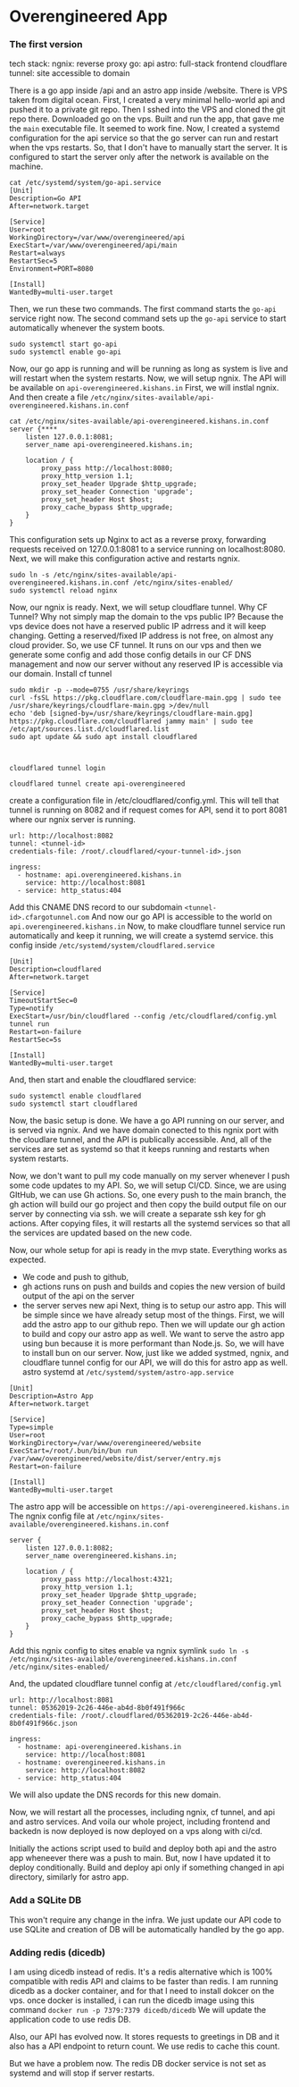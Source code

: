 # Overengineered App

### The first version
tech stack: 
ngnix: reverse proxy
go: api
astro: full-stack frontend
cloudflare tunnel: site accessible to domain

There is a go app inside /api and an astro app inside /website.
There is VPS taken from digital ocean.
First, I created a very minimal hello-world api and pushed it to a private git repo.
Then I sshed into the VPS and cloned the git repo there. Downloaded go on the vps. Built and run the app, that gave me the `main` executable file. It seemed to work fine.
Now, I created a systemd configuration for the api service so that the go server can run and restart when the vps restarts. So, that I don't have to manually start the server. It is configured to start the server only after the network is available on the machine.
```
cat /etc/systemd/system/go-api.service
[Unit]
Description=Go API
After=network.target

[Service]
User=root
WorkingDirectory=/var/www/overengineered/api
ExecStart=/var/www/overengineered/api/main
Restart=always
RestartSec=5
Environment=PORT=8080

[Install]
WantedBy=multi-user.target
```

Then, we run these two commands. The first command starts the `go-api` service right now. The second command sets up the `go-api` service to start automatically whenever the system boots.
```
sudo systemctl start go-api
sudo systemctl enable go-api
```
Now, our go app is running and will be running as long as system is live and will restart when the system restarts.
Now, we will setup ngnix. The API will be available on `api-overengineered.kishans.in`
First, we will instlal ngnix.
And then create a file `/etc/nginx/sites-available/api-overengineered.kishans.in.conf`
```
cat /etc/nginx/sites-available/api-overengineered.kishans.in.conf
server {****
    listen 127.0.0.1:8081;
    server_name api-overengineered.kishans.in;

    location / {
        proxy_pass http://localhost:8080;
        proxy_http_version 1.1;
        proxy_set_header Upgrade $http_upgrade;
        proxy_set_header Connection 'upgrade';
        proxy_set_header Host $host;
        proxy_cache_bypass $http_upgrade;
    }
}
```
This configuration sets up Nginx to act as a reverse proxy, forwarding requests received on 127.0.0.1:8081 to a service running on localhost:8080.
Next, we will make this configuration active and restarts ngnix.
```
sudo ln -s /etc/nginx/sites-available/api-overengineered.kishans.in.conf /etc/nginx/sites-enabled/
sudo systemctl reload nginx
```
Now, our ngnix is ready.
Next, we will setup cloudflare tunnel.
Why CF Tunnel? Why not simply map the domain to the vps public IP?
Because the vps device does not have a reserved public IP adrress and it will keep changing. Getting a reserved/fixed IP address is not free, on almost any cloud provider.
So, we use CF tunnel. It runs on our vps and then we generate some config and add those config details in our CF DNS management and now our server without any reserved IP is accessible via our domain.
Install cf tunnel
```
sudo mkdir -p --mode=0755 /usr/share/keyrings
curl -fsSL https://pkg.cloudflare.com/cloudflare-main.gpg | sudo tee /usr/share/keyrings/cloudflare-main.gpg >/dev/null
echo 'deb [signed-by=/usr/share/keyrings/cloudflare-main.gpg] https://pkg.cloudflare.com/cloudflared jammy main' | sudo tee /etc/apt/sources.list.d/cloudflared.list
sudo apt update && sudo apt install cloudflared



cloudflared tunnel login

cloudflared tunnel create api-overengineered
```
create a configuration file in /etc/cloudflared/config.yml. This will tell that tunnel is running on 8082 and if request comes for API, send it to port 8081 where our ngnix server is running.
```
url: http://localhost:8082
tunnel: <tunnel-id>
credentials-file: /root/.cloudflared/<your-tunnel-id>.json

ingress:
  - hostname: api.overengineered.kishans.in
    service: http://localhost:8081
  - service: http_status:404
```

Add this CNAME DNS record to our subdomain `<tunnel-id>.cfargotunnel.com`
And now our go API is accessible to the world on  `api.overengineered.kishans.in`
Now, to make cloudflare tunnel service run automatically and keep it running, we will create a systemd service.
this config inside `/etc/systemd/system/cloudflared.service`
```
[Unit]
Description=cloudflared
After=network.target

[Service]
TimeoutStartSec=0
Type=notify
ExecStart=/usr/bin/cloudflared --config /etc/cloudflared/config.yml tunnel run
Restart=on-failure
RestartSec=5s

[Install]
WantedBy=multi-user.target
```

And, then start and enable the cloudflared service:
```
sudo systemctl enable cloudflared
sudo systemctl start cloudflared
```

Now, the basic setup is done. We have a go API running on our server, and is served via ngnix. And we have domain conected to this ngnix port with the cloudlare tunnel, and the API is publically accessible. And, all of the services are set as systemd so that it keeps running and restarts when system restarts.

Now, we don't want to pull my code manually on my server whenever I push some code updates to my API. So, we will setup CI/CD.
Since, we are using GItHub, we can use Gh actions.
So, one every push to the main branch, the gh action will build our go project and then copy the build output file on our server by connecting via ssh. we will create a separate ssh key for gh actions. After copying files, it will restarts all the systemd services so that all the services are updated based on the new code. 

Now, our whole setup for api is ready in the mvp state. Everything works as expected. 
- We code and push to github,
-  gh actions runs on push and builds and copies the new version of build output of the api on the server
-  the server serves new api
Next, thing is to setup our astro app. This will be simple since we have already setup most of the things.
First, we will add the astro app to our github repo. Then we will update our gh action to build and copy our astro app as well.
We want to serve the astro app using bun because it is more performant than Node.js. So, we will have to install bun on our server. 
Now, just like we added systmed, ngnix, and cloudflare tunnel config for our API, we will do this for astro app as well.
astro systemd at `/etc/systemd/system/astro-app.service`
```
[Unit]
Description=Astro App
After=network.target

[Service]
Type=simple
User=root
WorkingDirectory=/var/www/overengineered/website
ExecStart=/root/.bun/bin/bun run /var/www/overengineered/website/dist/server/entry.mjs
Restart=on-failure

[Install]
WantedBy=multi-user.target
```

The astro app will be accessible on `https://api-overengineered.kishans.in`
The ngnix config file at `/etc/nginx/sites-available/overengineered.kishans.in.conf`
```
server {
    listen 127.0.0.1:8082;
    server_name overengineered.kishans.in;

    location / {
        proxy_pass http://localhost:4321;
        proxy_http_version 1.1;
        proxy_set_header Upgrade $http_upgrade;
        proxy_set_header Connection 'upgrade';
        proxy_set_header Host $host;
        proxy_cache_bypass $http_upgrade;
    }
}
```

Add this ngnix config to sites enable va ngnix symlink
`sudo ln -s /etc/nginx/sites-available/overengineered.kishans.in.conf /etc/nginx/sites-enabled/`

And, the updated cloudflare tunnel config at `/etc/cloudflared/config.yml`
```
url: http://localhost:8081
tunnel: 05362019-2c26-446e-ab4d-8b0f491f966c
credentials-file: /root/.cloudflared/05362019-2c26-446e-ab4d-8b0f491f966c.json

ingress:
  - hostname: api-overengineered.kishans.in
    service: http://localhost:8081
  - hostname: overengineered.kishans.in
    service: http://localhost:8082
  - service: http_status:404
```
We will also update the DNS records for this new domain.

Now, we will restart all the processes, including ngnix, cf tunnel, and api and astro services. And voila our whole project, including frontend and backedn is now deployed is now deployed on a vps along with ci/cd.


Initially the actions script used to build and deploy both api and the astro app wheneever there was a push to main. But, now I have updated it to deploy conditionally. Build and deploy api only if something changed in api directory, similarly for astro app.

### Add a SQLite DB
This won't require any change in the infra. We just update our API code to use SQLite and creation of DB will be automatically handled by the go app.
### Adding redis (dicedb)
I am using dicedb instead of redis. It's a redis alternative which is 100% compatible with redis API and claims to be faster than redis.
I am running dicedb  as a docker container, and for that I need to install dokcer on the vps.
once docker is installed, i can run the dicedb image using this command `docker run -p 7379:7379 dicedb/dicedb`
We will update the application code to use redis DB.

Also, our API has evolved now. It stores requests to greetings in DB and it also has a API endpoint to return count.
We use redis to cache this count.

But we have a problem now. The redis DB docker service is not set as systemd and will stop if server restarts.
